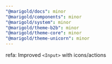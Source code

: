 ```yaml
---
"@marigold/docs": minor
"@marigold/components": minor
"@marigold/system": minor
"@marigold/theme-b2b": minor
"@marigold/theme-core": minor
"@marigold/theme-unicorn": minor
---
```


refa: Improved `<Input>` with icons/actions
